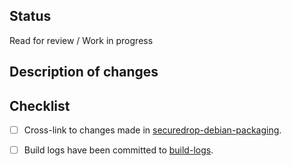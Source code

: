 ## Status

Read for review / Work in progress

## Description of changes

## Checklist
- [ ] Cross-link to changes made in [securedrop-debian-packaging](https://github.com/freedomofpress/securedrop-debian-packaging).
- [ ] Build logs have been committed to [build-logs](https://github.com/freedomofpress/build-logs).

